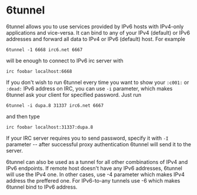 # 6tunnel

6tunnel allows you to use services provided by IPv6 hosts with
IPv4-only applications and vice-versa. It can bind to any of your IPv4
(default) or IPv6 addresses and forward all data to IPv4 or IPv6
(default) host. For example

```
6tunnel -1 6668 irc6.net 6667
```

will be enough to connect to IPv6 irc server with

```
irc foobar localhost:6668
```

If you don't wish to run 6tunnel every time you want to show your
`:c001:` or `:dead:` IPv6 address on IRC, you can use `-i` parameter, which
makes 6tunnel ask your client for specified password. Just run

```
6tunnel -i dupa.8 31337 irc6.net 6667
```

and then type

```
irc foobar localhost:31337:dupa.8
```

If your IRC server requires you to send password, specify it with `-I`
parameter -- after successful proxy authentication 6tunnel will send it
to the server.

6tunnel can also be used as a tunnel for all other combinations of IPv4
and IPv6 endpoints. If remote host doesn't have any IPv6 addresses,
6tunnel will use the IPv4 one. In other cases, use -4 parameter which
makes IPv4 address the preffered one. For IPv6-to-any tunnels use -6
which makes 6tunnel bind to IPv6 address.


